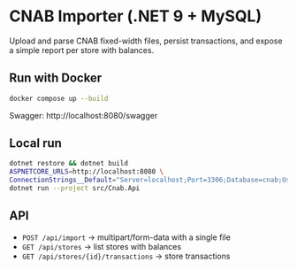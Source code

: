 # CNAB Importer (.NET 9 + MySQL)

Upload and parse CNAB fixed-width files, persist transactions, and expose a simple report per store with balances.

## Run with Docker

```bash
docker compose up --build
```
Swagger: http://localhost:8080/swagger

## Local run

```bash
dotnet restore && dotnet build
ASPNETCORE_URLS=http://localhost:8080 \
ConnectionStrings__Default="Server=localhost;Port=3306;Database=cnab;User=cnab;Password=cnab" \
dotnet run --project src/Cnab.Api
```

## API
- `POST /api/import` → multipart/form-data with a single file
- `GET /api/stores` → list stores with balances
- `GET /api/stores/{id}/transactions` → store transactions